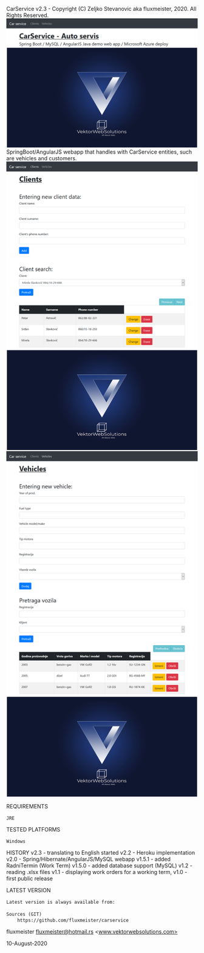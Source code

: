 CarService v2.3 - Copyright (C)  Zeljko Stevanovic aka fluxmeister, 2020. All Rights Reserved.
![](images/homepage.png)
SpringBoot/AngularJS webapp that handles with CarService entities, such are vehicles and customers.
![](images/clients-page.png)
![](images/vehicles-page.png)

REQUIREMENTS

	JRE


TESTED PLATFORMS

	Windows 


HISTORY
	v2.3	- translating to English started
	v2.2	- Heroku implementation
    v2.0    - Spring/Hibernate/AngularJS/MySQL webapp
    v1.5.1	- added RadniTermin (Work Term)
	v1.5.0	- added database support (MySQL)
    v1.2	- reading .xlsx files
	v1.1	- displaying work orders for a working term,
	v1.0	- first public release


LATEST VERSION

	Latest version is always available from:

	Sources (GIT)
		https://github.com/fluxmeister/carservice


fluxmeister <fluxmeister@hotmail.rs> <www.vektorwebsolutions.com>

10-August-2020
